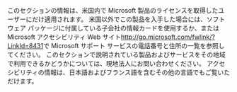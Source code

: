 <Token xmlns:xlink="http://www.w3.org/1999/xlink">このセクションの情報は、米国内で Microsoft 製品のライセンスを取得したユーザーにだけ適用されます。 米国以外でこの製品を入手した場合には、ソフトウェア パッケージに付属している子会社の情報カードを使用するか、または <externalLink xmlns="http://ddue.schemas.microsoft.com/authoring/2003/5"><linkText>Microsoft アクセシビリティ Web サイト</linkText><linkUri>http://go.microsoft.com/fwlink/?LinkId=8431</linkUri></externalLink>で Microsoft サポート サービスの電話番号と住所の一覧を参照してください。 このセクションで説明されている製品およびサービスをその地域で利用できるかどうかについては、現地法人にお問い合わせください。 アクセシビリティの情報は、日本語およびフランス語を含むその他の言語でもご覧いただけます。</Token>

<!--HONumber=Jun16_HO4-->


